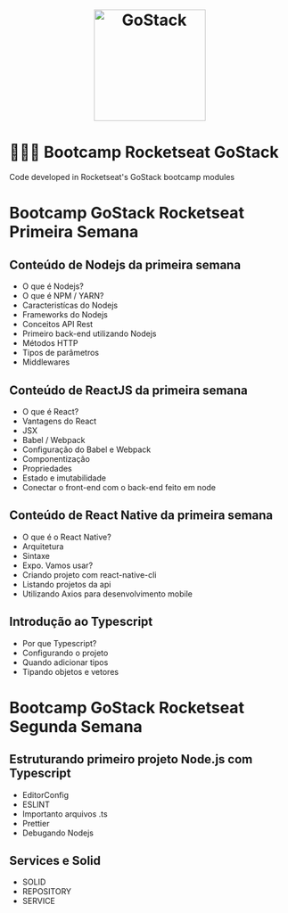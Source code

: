  <h1 align="center">
	<img alt="GoStack" src="https://lh3.googleusercontent.com/proxy/RHhQsmNJNCcWZQ10B3A1PObdkta4UhYzy3dpqJXCOl9zM-cz0KZf2ytj_0_V6AJNoFG-O5h8lMDE5s_9LOqlMMy46nsUXzhn8BcrxEw5wbvkUELEwcswcsFP9mi5RqcTWmEUmV4m5RzfeOoQMxlFeVY2o2XShdQ" width="200px" />
</h1> 

# 👨🏻‍💻 Bootcamp Rocketseat GoStack 
Code developed in Rocketseat's GoStack bootcamp modules 

# Bootcamp GoStack Rocketseat Primeira Semana

## Conteúdo de Nodejs da primeira semana

- O que é Nodejs?
- O que é NPM / YARN?
- Caracteristícas do Nodejs
- Frameworks do Nodejs
- Conceitos API Rest
- Primeiro back-end utilizando Nodejs
- Métodos HTTP
- Tipos de parâmetros
- Middlewares

## Conteúdo de ReactJS da primeira semana

- O que é React?
- Vantagens do React
- JSX
- Babel / Webpack
- Configuração do Babel e Webpack
- Componentização
- Propriedades
- Estado e imutabilidade
- Conectar o front-end com o back-end feito em node


## Conteúdo de React Native da primeira semana

- O que é o React Native?
- Arquitetura
- Sintaxe
- Expo. Vamos usar?
- Criando projeto com react-native-cli
- Listando projetos da api
- Utilizando Axios para desenvolvimento mobile

## Introdução ao Typescript

- Por que Typescript?
- Configurando o projeto
- Quando adicionar tipos
- Tipando objetos e vetores


# Bootcamp GoStack Rocketseat Segunda Semana


## Estruturando primeiro projeto Node.js com Typescript

- EditorConfig
- ESLINT
- Importanto arquivos .ts
- Prettier
- Debugando Nodejs

## Services e Solid

- SOLID
- REPOSITORY
- SERVICE
